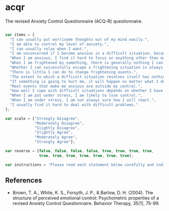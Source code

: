 # acqr

The revised Anxiety Control Questionnaire (ACQ-R) questionnaire.

```javascript

var items = [
  "I can usually put worrisome thoughts out of my mind easily.",
  "I am able to control my level of anxiety.",
  "I can usually relax when I want.",
  "I am unconcerned if I become anxious in a difficult situation, because I am confident in my ability to cope with my symptoms.",
  "When I am anxious, I find it hard to focus on anything other than my anxiety.",
  "When I am frightened by something, there is generally nothing I can do.",
  "Whether I can successfully escape a frightening situation is always a matter of chance with me.",
  "There is little I can do to change frightening events.",
  "The extent to which a difficult situation resolves itself has nothing to do with my actions.",
  "If something is going to hurt me, it will happen no matter what I do.",
  "Most events that make me anxious are outside my control.",
  "How well I cope with difficult situations depends on whether I have outside help.",
  "When I am put under stress, I am likely to lose control.",
  "When I am under stress, I am not always sure how I will react.",
  "I usually find it hard to deal with difficult problems."
];

var scale = ["Strongly Disagree",
             "Moderately Disagree",
             "Slightly Disagree",
             "Slightly Agree",
             "Moderately Agree",
             "Strongly Agree"];

var reverse = [false, false, false, false, true, true, true, true,
               true, true, true, true, true, true, true];

var instructions = 'Please read each statement below carefully and indicate how much you think each statement is typical of you.';

```

## References
- Brown, T. A., White, K. S., Forsyth, J. P., & Barlow, D. H. (2004). The structure of perceived emotional control: Psychometric properties of a revised Anxiety Control Questionnaire. Behavior Therapy, 35(1), 75-99.
